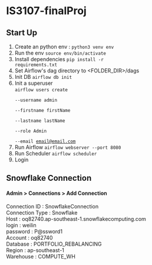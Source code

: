 # IS3107-finalProj

## Start Up 
1. Create an python env : <code>python3 venv env</code>
2. Run the env <code>source env/bin/activate</code>
3. Install dependencies <code>pip install -r requirements.txt</code>
4. Set Airflow's dag directory to <FOLDER_DIR>/dags
5. Init DB <code>airflow db init</code>
6. Init a superuser <br/>
  <code>airflow users create \
--username admin \
--firstname firstName \
--lastname lastName \
--role Admin \
--email email@email.com</code>
6. Run Airflow <code>airflow webserver --port 8080</code>
7. Run Scheduler <code>airflow scheduler</code>
8. Login

## Snowflake Connection

#### Admin > Connections > Add Connection

Connection ID : SnowflakeConnection <br />
Connection Type : Snowflake<br />
Host : oq82740.ap-southeast-1.snowflakecomputing.com<br />
login : weilin<br />
password : P@ssword1<br />
Account : oq82740<br />
Database : PORTFOLIO_REBALANCING<br />
Region : ap-southeast-1<br/>
Warehouse : COMPUTE_WH<br />

